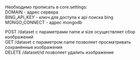 Необходимо прописать в core.settings:  
DOMAIN - адрес сервера  
BING_API_KEY - ключ для доступа к api поиска bing  
MONGO_CONNECT - адрес mongodb

POST /dataset с параметрами name и size осуществляет сбор изображений  
GET /dataset с параметром name позволяет просматривать сохранённые изображения  
DELETE /dataset/id позволяет удалить изображение  
